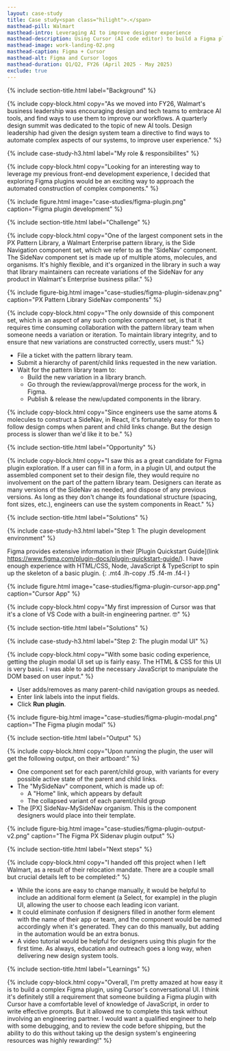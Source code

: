 ```yaml
---
layout: case-study
title: Case study<span class="hilight">.</span>
masthead-pill: Walmart
masthead-intro: Leveraging AI to improve designer experience
masthead-description: Using Cursor (AI code editor) to build a Figma plugin, allowing designers to easily construct complex organisms..
masthead-image: work-landing-02.png
masthead-caption: Figma + Cursor
masthead-alt: Figma and Cursor logos
masthead-duration: Q1/Q2, FY26 (April 2025 - May 2025)
exclude: true
---
```


{% include section-title.html label="Background" %}

{% include copy-block.html copy="As we moved into FY26, Walmart's business leadership was encouraging design and tech teams to embrace AI tools, and find ways to use them to improve our workflows. A quarterly design summit was dedicated to the topic of new AI tools. Design leadership had given the design system team a directive to find ways to automate complex aspects of our systems, to improve user experience." %}

{% include case-study-h3.html label="My role & responsibilites" %}

{% include copy-block.html copy="Looking for an interesting way to leverage my previous front-end development experience, I decided that exploring Figma plugins would be an exciting way to approach the automated construction of complex components." %}

{% include figure.html image="case-studies/figma-plugin.png" caption="Figma plugin development" %}

{% include section-title.html label="Challenge" %}

{% include copy-block.html copy="One of the largest component sets in the PX Pattern Library, a Walmart Enterprise pattern library, is the Side Navigation component set, which we refer to as the 'SideNav' component. The SideNav component set is made up of multiple atoms, molecules, and organisms. It's highly flexible, and it's organized in the library in such a way that library maintainers can recreate variations of the SideNav for any product in Walmart's Enterprise business pillar." %}

{% include figure-big.html image="case-studies/figma-plugin-sidenav.png" caption="PX Pattern Library SideNav components" %}

{% include copy-block.html copy="The only downside of this component set, which is an aspect of any such complex component set, is that it requires time consuming collaboration with the pattern library team when someone needs a variation or iteration. To maintain library integrity, and to ensure that new variations are constructed correctly, users must:" %}

- File a ticket with the pattern library team.
- Submit a hierarchy of parent/child links requested in the new variation.
- Wait for the pattern library team to:
	- Build the new variation in a library branch.
	- Go through the review/approval/merge process for the work, in Figma.
	- Publish & release the new/updated components in the library.

{% include copy-block.html copy="Since engineers use the same atoms & molecules to construct a SideNav, in React, it's fortunately easy for them to follow design comps when parent and child links change. But the design process is slower than we'd like it to be." %}

{% include section-title.html label="Opportunity" %}

{% include copy-block.html copy="I saw this as a great candidate for Figma plugin exploration. If a user can fill in a form, in a plugin UI, and output the assembled component set to their design file, they would require no involvement on the part of the pattern library team. Designers can iterate as many versions of the SideNav as needed, and dispose of any previous versions. As long as they don't change its foundational structure (spacing, font sizes, etc.), engineers can use the system components in React." %}

{% include section-title.html label="Solutions" %}

{% include case-study-h3.html label="Step 1: The plugin development environment" %}

Figma provides extensive information in their [Plugin Quickstart Guide](link https://www.figma.com/plugin-docs/plugin-quickstart-guide/). I have enough experience with HTML/CSS, Node, JavaScript & TypeScript to spin up the skeleton of a basic plugin.
{: .mt4 .lh-copy .f5 .f4-m .f4-l }

{% include figure.html image="case-studies/figma-plugin-cursor-app.png" caption="Cursor App" %}

{% include copy-block.html copy="My first impression of Cursor was that it's a clone of VS Code with a built-in engineering partner. 🤓" %}

{% include section-title.html label="Solutions" %}

{% include case-study-h3.html label="Step 2: The plugin modal UI" %}

{% include copy-block.html copy="With some basic coding experience, getting the plugin modal UI set up is fairly easy. The HTML & CSS for this UI is very basic. I was able to add the necessary JavaScript to manipulate the DOM based on user input." %}

- User adds/removes as many parent-child navigation groups as needed.
- Enter link labels into the input fields.
- Click **Run plugin**.

{% include figure-big.html image="case-studies/figma-plugin-modal.png" caption="The Figma plugin modal" %}

{% include section-title.html label="Output" %}

{% include copy-block.html copy="Upon running the plugin, the user will get the following output, on their artboard:" %}

- One component set for each parent/child group, with variants for every possible active state of the parent and child links.
- The "MySideNav" component, which is made up of:
	- A "Home" link, which appears by default
	- The collapsed variant of each parent/child group
- The [PX] SideNav-MySideNav organism. This is the component designers would place into their template.

{% include figure-big.html image="case-studies/figma-plugin-output-v2.png" caption="The Figma PX Sidenav plugin output" %}

{% include section-title.html label="Next steps" %}

{% include copy-block.html copy="I handed off this project when I left Walmart, as a result of their relocation mandate. There are a couple small but crucial details left to be completed:" %}

- While the icons are easy to change manually, it would be helpful to include an additional form element (a Select, for example) in the plugin UI, allowing the user to choose each leading icon variant.
- It could eliminate confusion if designers filled in another form element with the name of their app or team, and the component would be named accordingly when it's generated. They can do this manually, but adding in the automation would be an extra bonus.
- A video tutorial would be helpful for designers using this plugin for the first time. As always, education and outreach goes a long way, when delivering new design system tools. 

{% include section-title.html label="Learnings" %}

{% include copy-block.html copy="Overall, I'm pretty amazed at how easy it is to build a complex Figma plugin, using Cursor's conversational UI. I think it's definitely still a requirement that someone building a Figma plugin with Cursor have a comfortable level of knowledge of JavaScript, in order to write effective prompts. But it allowed me to complete this task without involving an engineering partner. I would want a qualified engineer to help with some debugging, and to review the code before shipping, but the ability to do this without taking up the design system's engineering resources was highly rewarding!" %}